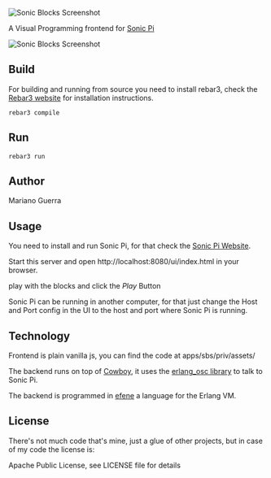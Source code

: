 ![Sonic Blocks Screenshot](https://raw.githubusercontent.com/marianoguerra/sonic-blocks/master/apps/sbs/priv/assets/img/sonic-pi-blocks.png)

A Visual Programming frontend for [Sonic Pi](http://http://sonic-pi.net/)

![Sonic Blocks Screenshot](https://raw.githubusercontent.com/marianoguerra/sonic-blocks/master/apps/sbs/priv/assets/img/sonic-blocks-screenshot.png)

Build
-----

For building and running from source you need to install rebar3, check the
[Rebar3 website](http://rebar3.org) for installation instructions.

    rebar3 compile

Run
---

    rebar3 run

Author
------

Mariano Guerra

Usage
-----

You need to install and run Sonic Pi, for that check the [Sonic Pi Website](http://http://sonic-pi.net/).


Start this server and open http://localhost:8080/ui/index.html in your browser.

play with the blocks and click the *Play* Button

Sonic Pi can be running in another computer, for that just change the Host and
Port config in the UI to the host and port where Sonic Pi is running.

Technology
----------

Frontend is plain vanilla js, you can find the code at apps/sbs/priv/assets/

The backend runs on top of [Cowboy](https://github.com/ninenines/cowboy), it
uses the [erlang\_osc library](https://hex.pm/packages/erlang_osc) to talk to
Sonic Pi.

The backend is programmed in [efene](http://efene.org) a language for the Erlang VM.

License
-------

There's not much code that's mine, just a glue of other projects, but in case
of my code the license is:

Apache Public License, see LICENSE file for details

